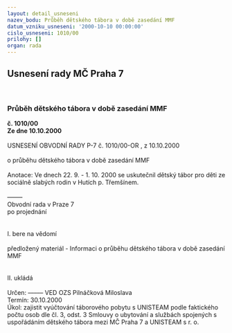 ```yaml
---
layout: detail_usneseni
nazev_bodu: Průběh dětského tábora v době zasedání MMF
datum_vzniku_usneseni: '2000-10-10 00:00:00'
cislo_usneseni: 1010/00
prilohy: []
organ: rada
---
```

<div id="ucUsn_pList" class="usn">
	<span><h2>Usnesení rady MČ Praha 7 </h2>
<br></span><div class="standBody">
<span><h3>Průběh dětského tábora v době zasedání MMF</h3></span><div class="center">
		<strong>č. 1010/00</strong><br>
	</div>
<div class="center">
		<strong>Ze dne 10.10.2000</strong><br><br>
	</div>USNESENÍ OBVODNÍ RADY P-7 č. 1010/00-OR , z  10.10.2000<br><br>o průběhu dětského tábora v době zasedání MMF<br><br>Anotace:	Ve dnech 22. 9. - 1. 10. 2000 se uskutečnil dětský tábor pro děti ze sociálně slabých rodin v Hutích p. Třemšínem.<br><br>–––––<br>Obvodní rada v Praze 7<br>po projednání<br><br><br>I.	bere na vědomí<br><br> předložený materiál - Informaci o průběhu dětského tábora v době zasedání MMF<br><br><br>II.	ukládá <br><br> Určen:	–––––	VED OZS Pilnáčková Miloslava<br>Termín: 30.10.2000<br>Úkol:	zajistit vyúčtování táborového pobytu s UNISTEAM podle faktického počtu osob dle čl. 3, odst. 3 Smlouvy o ubytování a službách spojených s uspořádáním dětského tábora mezi MČ Praha 7 a UNISTEAM s r. o. <br> <br><br> <br>
</div>
</div>